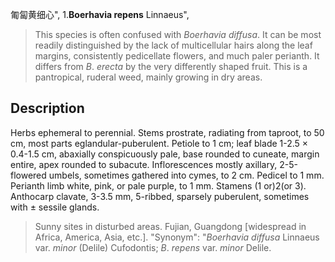 匍匐黄细心",
1.**Boerhavia repens** Linnaeus",

> This species is often confused with *Boerhavia* *diffusa*. It can be most readily distinguished by the lack of multicellular hairs along the leaf margins, consistently pedicellate flowers, and much paler perianth. It differs from *B*. *erecta* by the very differently shaped fruit. This is a pantropical, ruderal weed, mainly growing in dry areas.

## Description
Herbs ephemeral to perennial. Stems prostrate, radiating from taproot, to 50 cm, most parts eglandular-puberulent. Petiole to 1 cm; leaf blade 1-2.5 × 0.4-1.5 cm, abaxially conspicuously pale, base rounded to cuneate, margin entire, apex rounded to subacute. Inflorescences mostly axillary, 2-5-flowered umbels, sometimes gathered into cymes, to 2 cm. Pedicel to 1 mm. Perianth limb white, pink, or pale purple, to 1 mm. Stamens (1 or)2(or 3). Anthocarp clavate, 3-3.5 mm, 5-ribbed, sparsely puberulent, sometimes with ± sessile glands.

> Sunny sites in disturbed areas. Fujian, Guangdong [widespread in Africa, America, Asia, etc.].
  "Synonym": "*Boerhavia* *diffusa* Linnaeus var. *minor* (Delile) Cufodontis; *B*. *repens* var. *minor* Delile.
